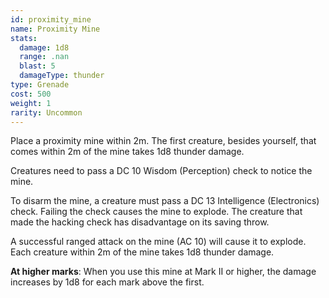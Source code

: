 ```yaml
---
id: proximity_mine
name: Proximity Mine
stats:
  damage: 1d8
  range: .nan
  blast: 5
  damageType: thunder
type: Grenade
cost: 500
weight: 1
rarity: Uncommon
---
```

Place a proximity mine within 2m. The first creature, besides yourself, that comes within 2m of the mine
takes 1d8 thunder damage.

Creatures need to pass a DC 10 Wisdom (Perception) check to notice the mine.

To disarm the mine, a creature must pass a DC 13 Intelligence (Electronics) check. Failing the check causes
the mine to explode. The creature that made the hacking check has disadvantage on its saving throw.

A successful ranged attack on the mine (AC 10) will cause it to explode. Each creature within 2m of the mine takes 1d8 thunder damage.

__At higher marks__: When you use this mine at Mark II or higher, the damage increases by 1d8 for each mark above the first.
